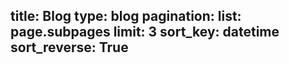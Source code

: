 title: Blog
type: blog
pagination:
    list: page.subpages
    limit: 3
    sort_key: datetime
    sort_reverse: True
---
